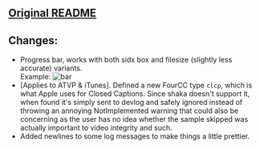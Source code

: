 ## [Original README](https://github.com/shaka-project/shaka-packager#readme)

## Changes:
  - Progress bar, works with both sidx box and filesize (slightly less accurate) variants.
    <br>
    Example: ![bar](https://i3.lensdump.com/i/tJ2kpe.png)
  - [Applies to ATVP & iTunes]. Defined a new FourCC type `clcp`, which is what Apple uses for Closed Captions. Since shaka doesn't support it, when found it's simply sent to devlog and safely ignored instead of throwing an annoying NotImplemented warning that could also be concerning as the user has no idea whether the sample skipped was actually important to video integrity and such.
  - Added newlines to some log messages to make things a little prettier. 